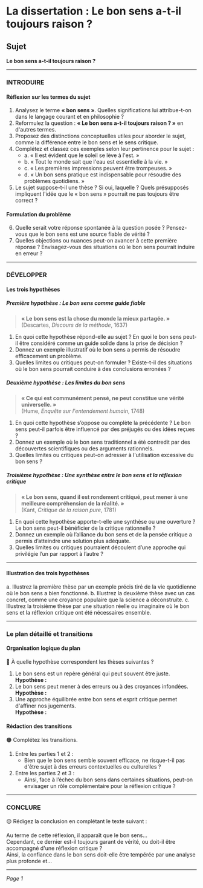 # La dissertation : Le bon sens a-t-il toujours raison ?

## Sujet
**Le bon sens a-t-il toujours raison ?**

---

### INTRODUIRE

#### Réflexion sur les termes du sujet

1. Analysez le terme **« bon sens »**. Quelles significations lui attribue-t-on dans le langage courant et en philosophie ? 
2. Reformulez la question : **« Le bon sens a-t-il toujours raison ? »** en d'autres termes.
3. Proposez des distinctions conceptuelles utiles pour aborder le sujet, comme la différence entre le bon sens et le sens critique.
4. Complétez et classez ces exemples selon leur pertinence pour le sujet :
   - a. « Il est évident que le soleil se lève à l'est. »
   - b. « Tout le monde sait que l'eau est essentielle à la vie. »
   - c. « Les premières impressions peuvent être trompeuses. »
   - d. « Un bon sens pratique est indispensable pour résoudre des problèmes quotidiens. »
5. Le sujet suppose-t-il une thèse ? Si oui, laquelle ? Quels présupposés impliquent l'idée que le « bon sens » pourrait ne pas toujours être correct ?

#### Formulation du problème

6. Quelle serait votre réponse spontanée à la question posée ? Pensez-vous que le bon sens est une source fiable de vérité ?
7. Quelles objections ou nuances peut-on avancer à cette première réponse ? Envisagez-vous des situations où le bon sens pourrait induire en erreur ?

---

### DÉVELOPPER

#### Les trois hypothèses

##### Première hypothèse : Le bon sens comme guide fiable

> **« Le bon sens est la chose du monde la mieux partagée. »**  
> (Descartes, *Discours de la méthode*, 1637)

1. En quoi cette hypothèse répond-elle au sujet ? En quoi le bon sens peut-il être considéré comme un guide solide dans la prise de décision ?
2. Donnez un exemple illustratif où le bon sens a permis de résoudre efficacement un problème.
3. Quelles limites ou critiques peut-on formuler ? Existe-t-il des situations où le bon sens pourrait conduire à des conclusions erronées ?

##### Deuxième hypothèse : Les limites du bon sens

> **« Ce qui est communément pensé, ne peut constitue une vérité universelle. »**  
> (Hume, *Enquête sur l'entendement humain*, 1748)

1. En quoi cette hypothèse s’oppose ou complète la précédente ? Le bon sens peut-il parfois être influencé par des préjugés ou des idées reçues ?
2. Donnez un exemple où le bon sens traditionnel a été contredit par des découvertes scientifiques ou des arguments rationnels.
3. Quelles limites ou critiques peut-on adresser à l'utilisation excessive du bon sens ?

##### Troisième hypothèse : Une synthèse entre le bon sens et la réflexion critique

> **« Le bon sens, quand il est rondement critiqué, peut mener à une meilleure compréhension de la réalité. »**  
> (Kant, *Critique de la raison pure*, 1781)

1. En quoi cette hypothèse apporte-t-elle une synthèse ou une ouverture ? Le bon sens peut-il bénéficier de la critique rationnelle ?
2. Donnez un exemple où l’alliance du bon sens et de la pensée critique a permis d’atteindre une solution plus adéquate.
3. Quelles limites ou critiques pourraient découlent d’une approche qui privilégie l’un par rapport à l’autre ?

---

#### Illustration des trois hypothèses

a. Illustrez la première thèse par un exemple précis tiré de la vie quotidienne où le bon sens a bien fonctionné.
b. Illustrez la deuxième thèse avec un cas concret, comme une croyance populaire que la science a déconstruite.
c. Illustrez la troisième thèse par une situation réelle ou imaginaire où le bon sens et la réflexion critique ont été nécessaires ensemble.

---

### Le plan détaillé et transitions

#### Organisation logique du plan

🔴 À quelle hypothèse correspondent les thèses suivantes ?

1. Le bon sens est un repère général qui peut souvent être juste.  
   **Hypothèse :**
2. Le bon sens peut mener à des erreurs ou à des croyances infondées.  
   **Hypothèse :**
3. Une approche équilibrée entre bon sens et esprit critique permet d'affiner nos jugements.  
   **Hypothèse :**

#### Rédaction des transitions

🟠 Complétez les transitions.

1. Entre les parties 1 et 2 :  
   - Bien que le bon sens semble souvent efficace, ne risque-t-il pas d'être sujet à des erreurs contextuelles ou culturelles ?
2. Entre les parties 2 et 3 :  
   - Ainsi, face à l’échec du bon sens dans certaines situations, peut-on envisager un rôle complémentaire pour la réflexion critique ?

---

### CONCLURE

🟡 Rédigez la conclusion en complétant le texte suivant :

Au terme de cette réflexion, il apparaît que le bon sens…  
Cependant, ce dernier est-il toujours garant de vérité, ou doit-il être accompagné d'une réflexion critique ?  
Ainsi, la confiance dans le bon sens doit-elle être tempérée par une analyse plus profonde et… 

--- 

*Page 1*